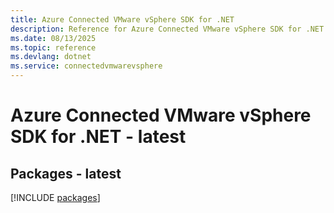 ```yaml
---
title: Azure Connected VMware vSphere SDK for .NET
description: Reference for Azure Connected VMware vSphere SDK for .NET
ms.date: 08/13/2025
ms.topic: reference
ms.devlang: dotnet
ms.service: connectedvmwarevsphere
---
```

# Azure Connected VMware vSphere SDK for .NET - latest
## Packages - latest
[!INCLUDE [packages](connected-vmware-vsphere-index.md)]